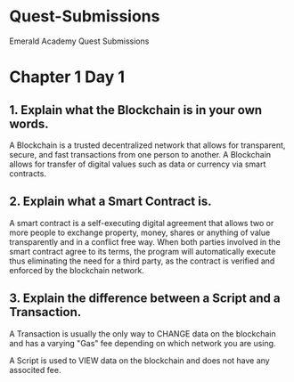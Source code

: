 # Quest-Submissions
Emerald Academy Quest Submissions
# Chapter 1 Day 1
## 1. Explain what the Blockchain is in your own words.
  A Blockchain is a trusted decentralized network that allows for transparent, secure, and fast transactions from one person to another. A Blockchain allows for transfer of digital values such as data or currency via smart contracts.
## 2. Explain what a Smart Contract is.
  A smart contract is a self-executing digital agreement that allows two or more people to exchange property, money, shares or anything of value transparently and in a conflict free way. When both parties involved in the smart contract agree to its terms, the program will automatically execute thus eliminating the need for a third party, as the contract is verified and enforced by the blockchain network.
## 3. Explain the difference between a Script and a Transaction.
   A Transaction is usually the only way to CHANGE data on the blockchain and has a varying "Gas" fee depending on which network you are using.
   
   A Script is used to VIEW data on the blockchain and does not have any associted fee.
